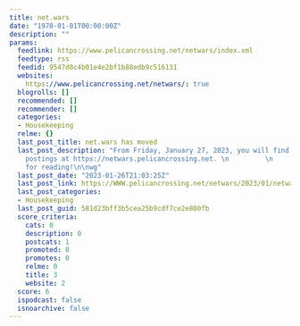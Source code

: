 ```yaml
---
title: net.wars
date: "1970-01-01T00:00:00Z"
description: ""
params:
  feedlink: https://www.pelicancrossing.net/netwars/index.xml
  feedtype: rss
  feedid: 9547d0c4b01e4e2bf1b88edb9c516131
  websites:
    https://www.pelicancrossing.net/netwars/: true
  blogrolls: []
  recommended: []
  recommender: []
  categories:
  - Housekeeping
  relme: {}
  last_post_title: net.wars has moved
  last_post_description: "From Friday, January 27, 2023, you will find new net.wars
    postings at https://netwars.pelicancrossing.net. \n         \n         Thanks
    for reading!\n\nwg"
  last_post_date: "2023-01-26T21:03:25Z"
  last_post_link: https://WWW.pelicancrossing.net/netwars/2023/01/netwars_has_moved.html
  last_post_categories:
  - Housekeeping
  last_post_guid: 581d23bff3b5cea25b9cdf7ce2e800fb
  score_criteria:
    cats: 0
    description: 0
    postcats: 1
    promoted: 0
    promotes: 0
    relme: 0
    title: 3
    website: 2
  score: 6
  ispodcast: false
  isnoarchive: false
---
```

